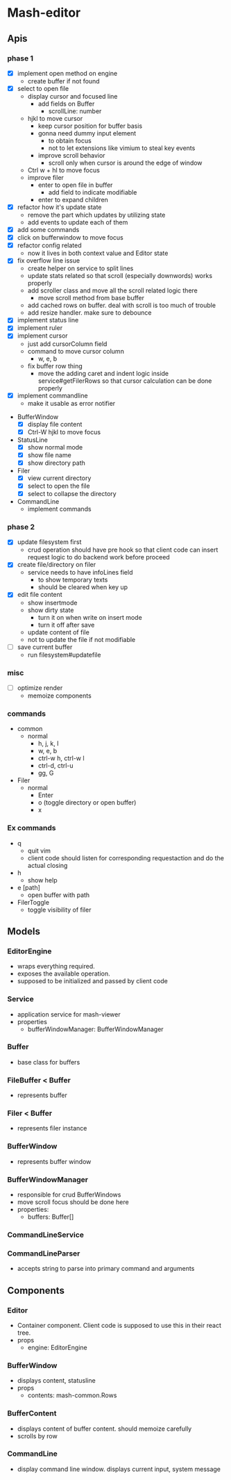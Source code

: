 # Mash-editor

## Apis
### phase 1
- [x] implement open method on engine
  - create buffer if not found
- [x] select to open file
  - display cursor and focused line
    - add fields on Buffer
      - scrollLine: number
  - hjkl to move cursor
    - keep cursor position for buffer basis
    - gonna need dummy input element
      - to obtain focus
      - not to let extensions like vimium to steal key events
    - improve scroll behavior
      - scroll only when cursor is around the edge of window
  - Ctrl w + hl to move focus
  - improve filer
    - enter to open file in buffer
      - add field to indicate modifiable
    - enter to expand children
- [x] refactor how it's update state
  - remove the part which updates by utilizing state
  - add events to update each of them
- [x] add some commands
- [x] click on bufferwindow to move focus
- [x] refactor config related
  - now it lives in both context value and Editor state
- [x] fix overflow line issue
  - create helper on service to split lines
  - update stats related so that scroll (especially downwords) works properly
  - add scroller class and move all the scroll related logic there
    - move scroll method from base buffer
  - add cached rows on buffer. deal with scroll is too much of trouble
  - add resize handler. make sure to debounce
- [x] implement status line
- [x] implement ruler
- [x] implement cursor
  - just add cursorColumn field
  - command to move cursor column
    - w, e, b
  - fix buffer row thing
    - move the adding caret and indent logic inside service#getFilerRows so that cursor
      calculation can be done properly
- [x] implement commandline
  - make it usable as error notifier
- BufferWindow
  - [x] display file content
  - [x] Ctrl-W hjkl to move focus
- StatusLine
  - [x] show normal mode
  - [x] show file name
  - [x] show directory path
- Filer
  - [x] view current directory
  - [x] select to open the file
  - [x] select to collapse the directory
- CommandLine
  - implement commands

### phase 2
- [x] update filesystem first
  - crud operation should have pre hook so that client code can insert request logic to do backend
    work before proceed
- [x] create file/directory on filer
  - service needs to have infoLines field
    - to show temporary texts
    - should be cleared when key up
- [x] edit file content
  - show insertmode
  - show dirty state
    - turn it on when write on insert mode
    - turn it off after save
  - update content of file
  - not to update the file if not modifiable
- [ ] save current buffer
  - run filesystem#updatefile

### misc
- [ ] optimize render
  - memoize components

### commands
- common
  - normal
    - h, j, k, l
    - w, e, b
    - ctrl-w h, ctrl-w l
    - ctrl-d, ctrl-u
    - gg, G
- Filer
  - normal
    - Enter
    - o (toggle directory or open buffer)
    - x

### Ex commands
- q
  - quit vim
  - client code should listen for corresponding requestaction and do the actual closing
- h
  - show help
- e [path]
  - open buffer with path
- FilerToggle
  - toggle visibility of filer

## Models

### EditorEngine
- wraps everything required.
- exposes the available operation.
- supposed to be initialized and passed by client code

### Service
- application service for mash-viewer
- properties
  - bufferWindowManager: BufferWindowManager

### Buffer
- base class for buffers

### FileBuffer < Buffer
- represents buffer

### Filer < Buffer
- represents filer instance

### BufferWindow
- represents buffer window

### BufferWindowManager
- responsible for crud BufferWindows
- move scroll focus should be done here
- properties:
  - buffers: Buffer[]

### CommandLineService

### CommandLineParser
- accepts string to parse into primary command and arguments

## Components
### Editor
- Container component. Client code is supposed to use this in their react tree.
- props
  - engine: EditorEngine

### BufferWindow
- displays content, statusline
- props
  - contents: mash-common.Rows

### BufferContent
- displays content of buffer content. should memoize carefully
- scrolls by row

### CommandLine
- display command line window. displays current input, system message
